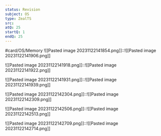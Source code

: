 ```yaml
---
status: Revision
subject: OS
type: ZealTS
src: 
atQ: 25
startQ: 1
endQ: 25
---
```

#card/OS/Memory 
![[Pasted image 20231122141854.png]]::![[Pasted image 20231122141906.png]]

![[Pasted image 20231122141918.png]]::![[Pasted image 20231122141922.png]]

![[Pasted image 20231122141931.png]]::![[Pasted image 20231122141939.png]]

![[Pasted image 20231122142304.png]]::![[Pasted image 20231122142309.png]]

![[Pasted image 20231122142506.png]]::![[Pasted image 20231122142513.png]]

![[Pasted image 20231122142709.png]]::![[Pasted image 20231122142714.png]]


